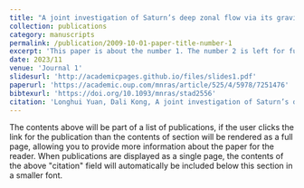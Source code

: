 ```yaml
---
title: "A joint investigation of Saturn’s deep zonal flow via its gravitational field and Ohmic dissipation"
collection: publications
category: manuscripts
permalink: /publication/2009-10-01-paper-title-number-1
excerpt: 'This paper is about the number 1. The number 2 is left for future work.'
date: 2023/11
venue: 'Journal 1'
slidesurl: 'http://academicpages.github.io/files/slides1.pdf'
paperurl: 'https://academic.oup.com/mnras/article/525/4/5978/7251476'
bibtexurl: 'https://doi.org/10.1093/mnras/stad2556'
citation: 'Longhui Yuan, Dali Kong, A joint investigation of Saturn’s deep zonal flow via its gravitational field and Ohmic dissipation, Monthly Notices of the Royal Astronomical Society, Volume 525, Issue 4, November 2023, Pages 5978–5988, https://doi.org/10.1093/mnras/stad2556'
---
```

The contents above will be part of a list of publications, if the user clicks the link for the publication than the contents of section will be rendered as a full page, allowing you to provide more information about the paper for the reader. When publications are displayed as a single page, the contents of the above "citation" field will automatically be included below this section in a smaller font.
